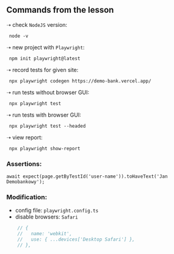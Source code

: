 ## Commands from the lesson

➝  check `NodeJS` version:

```VSCode
 node -v 
```
➝  new project with `Playwright`:

```VSCode
 npm init playwright@latest
```

➝  record tests for given site:

```VSCode
 npx playwright codegen https://demo-bank.vercel.app/ 
```

➝  run tests without browser GUI:

```VSCode
 npx playwright test 
```

➝  run tests with browser GUI:

```VSCode
 npx playwright test --headed 
```

➝  view report:

```VSCode
 npx playwright show-report 
```

### Assertions:

```VSCode
await expect(page.getByTestId('user-name')).toHaveText('Jan Demobankowy');
```

### Modification:

- config file: `playwright.config.ts`
- disable browsers: `Safari`

```javascript
    // {
    //   name: 'webkit',
    //   use: { ...devices['Desktop Safari'] },
    // },
```